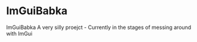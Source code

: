 # ImGuiBabka
ImGuiBabka
A very silly proejct - Currently in the stages of messing around with ImGui
